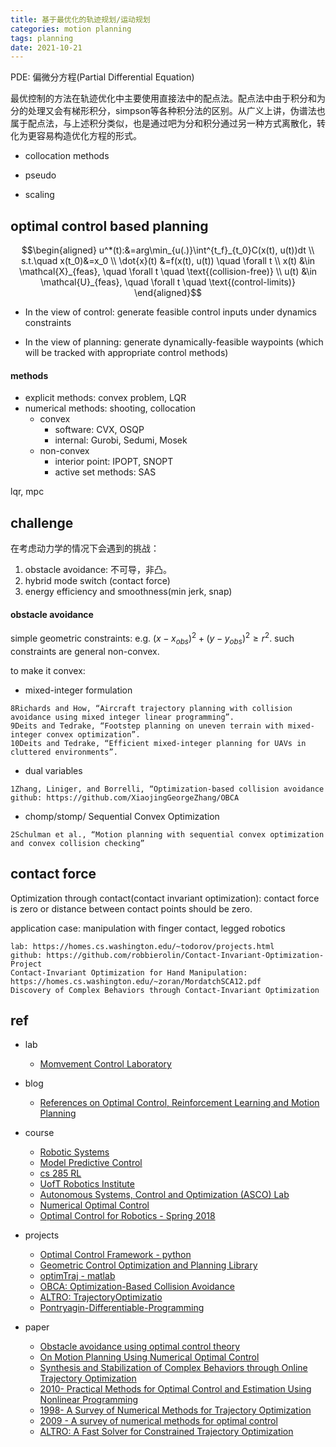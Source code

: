 ```yaml
---
title: 基于最优化的轨迹规划/运动规划 
categories: motion planning
tags: planning
date: 2021-10-21
---
```


PDE: 偏微分方程(Partial Differential Equation)

最优控制的方法在轨迹优化中主要使用直接法中的配点法。配点法中由于积分和为分的处理又会有梯形积分，simpson等各种积分法的区别。从广义上讲，伪谱法也属于配点法，与上述积分类似，也是通过吧为分和积分通过另一种方式离散化，转化为更容易构造优化方程的形式。

- collocation methods
- pseudo

- scaling


## optimal control based planning

$$\begin{aligned}
u^*(t):&=arg\min_{u(.)}\int^{t_f}_{t_0}C(x(t), u(t))dt  \\
s.t.\quad x(t_0)&=x_0   \\
\dot{x}(t) &=f(x(t), u(t))   \quad \forall t \\
x(t) &\in \mathcal{X}_{feas},  \quad \forall t \quad \text{(collision-free)} \\
u(t) &\in \mathcal{U}_{feas},  \quad \forall t \quad \text{(control-limits)} 
\end{aligned}$$

- In the view of control: generate feasible control inputs under dynamics constraints

- In the view of planning: generate dynamically-feasible waypoints (which will be tracked with appropriate control methods)

#### methods

- explicit methods: convex problem,  LQR
- numerical methods: shooting, collocation
    - convex
        - software: CVX, OSQP
        - internal: Gurobi, Sedumi, Mosek
    - non-convex
        - interior point: IPOPT, SNOPT
        - active  set methods: SAS


lqr, mpc

## challenge

在考虑动力学的情况下会遇到的挑战：

1. obstacle avoidance: 不可导，非凸。
2. hybrid mode switch (contact force)
3. energy efficiency and smoothness(min jerk, snap)

#### obstacle avoidance

simple geometric constraints: e.g. $(x-x_{obs})^2+(y-y_{obs})^2\geq r^2$. such constraints are general non-convex.

to make it convex:

- mixed-integer formulation

```
8Richards and How, “Aircraft trajectory planning with collision avoidance using mixed integer linear programming”.
9Deits and Tedrake, “Footstep planning on uneven terrain with mixed-integer convex optimization”.
10Deits and Tedrake, “Efficient mixed-integer planning for UAVs in cluttered environments”.
```

- dual variables

```
1Zhang, Liniger, and Borrelli, “Optimization-based collision avoidance
github: https://github.com/XiaojingGeorgeZhang/OBCA
```

- chomp/stomp/ Sequential Convex Optimization

```
2Schulman et al., “Motion planning with sequential convex optimization and convex collision checking”
```

## contact force

Optimization through contact(contact invariant optimization): contact force is zero or distance between contact points should be zero.

application case: manipulation with finger contact, legged robotics

```
lab: https://homes.cs.washington.edu/~todorov/projects.html
github: https://github.com/robbierolin/Contact-Invariant-Optimization-Project
Contact-Invariant Optimization for Hand Manipulation: https://homes.cs.washington.edu/~zoran/MordatchSCA12.pdf
Discovery of Complex Behaviors through Contact-Invariant Optimization
```




## ref

- lab
    - [Momvement Control Laboratory](https://homes.cs.washington.edu/~todorov/index.php?video=TassaICRA14&paper=Tassa,%20ICRA%202014)

- blog
    - [References on Optimal Control, Reinforcement Learning and Motion Planning](https://github.com/eleurent/phd-bibliography)

- course
    - [Robotic Systems](https://motion.cs.illinois.edu/RoboticSystems/)
    - [Model Predictive Control](http://cse.lab.imtlucca.it/~bemporad/mpc_course.html)
    - [cs 285 RL](http://rail.eecs.berkeley.edu/deeprlcourse-fa19/)
    - [UofT Robotics Institute](https://www.cs.toronto.edu/~florian/)
    - [Autonomous Systems, Control and Optimization (ASCO) Lab](https://asco.lcsr.jhu.edu/courses/)
    - [Numerical Optimal Control](https://www.syscop.de/teaching/ss2020/numerical-optimal-control-online)
    - [Optimal Control for Robotics - Spring 2018](https://github.com/MatthewPeterKelly/ME149_Spring2018)
- projects
    
    - [Optimal Control Framework - python](https://github.com/jhu-asco/optimal_control_framework)
    - [Geometric Control Optimization and Planning Library](https://github.com/jhu-asco/gcop)
    - [optimTraj - matlab](https://github.com/MatthewPeterKelly/OptimTraj)
    - [OBCA: Optimization-Based Collision Avoidance](https://github.com/XiaojingGeorgeZhang/OBCA)
    - [ALTRO: TrajectoryOptimizatio](https://github.com/RoboticExplorationLab/TrajectoryOptimization.jl)
    - [Pontryagin-Differentiable-Programming](https://github.com/wanxinjin/Pontryagin-Differentiable-Programming)
- paper
    - [Obstacle avoidance using optimal control theory](https://www.semanticscholar.org/paper/Obstacle-avoidance-using-optimal-control-theory-Hagenaars/7fc04bb7953ad69efdfe00721f589dce60e69f5f)
    - [On Motion Planning Using Numerical Optimal Control](http://liu.diva-portal.org/smash/get/diva2:1318297/FULLTEXT01.pdf)
    - [Synthesis and Stabilization of Complex Behaviors through Online Trajectory Optimization](https://homes.cs.washington.edu/~todorov/papers/TassaIROS12.pdf)
    - [2010- Practical Methods for Optimal Control and Estimation Using Nonlinear Programming]()
    - [1998- A Survey of Numerical Methods for Trajectory Optimization]()
    - [2009 - A survey of numerical methods for optimal control]()
    - [ALTRO: A Fast Solver for Constrained Trajectory Optimization](https://roboticexplorationlab.org/papers/altro-iros.pdf)